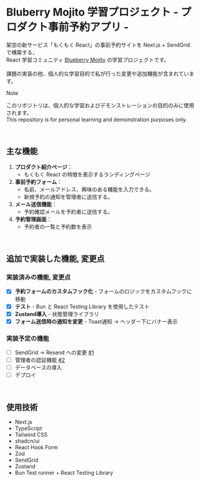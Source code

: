 # Bluberry Mojito 学習プロジェクト - プロダクト事前予約アプリ -

架空の新サービス「もくもく React」の事前予約サイトを Next.js + SendGrid で構築する、<br />
React 学習コミュニティ [Blueberry Mojito](https://b13o.com/) の学習プロジェクトです。<br />
<br />
課題の実装の他、個人的な学習目的で私が行った変更や追加機能が含まれています。<br />

> [!NOTE]
> このリポジトリは、個人的な学習およびデモンストレーションの目的のみに使用されます。<br />
> This repository is for personal learning and demonstration purposes only.

<br />

## 主な機能

1. **プロダクト紹介ページ**： 
    - もくもく React の特徴を表示するランディングページ
2. **事前予約フォーム**： 
    - 名前、メールアドレス、興味のある機能を入力できる。
    - 新規予約の通知を管理者に送信する。
3. **メール送信機能**：
    - 予約確認メールを予約者に送信する。
4. **予約管理画面**： 
    - 予約者の一覧と予約数を表示

<br />

## 追加で実装した機能, 変更点

### 実装済みの機能, 変更点
- [x] **予約フォームのカスタムフック化** - フォームのロジックをカスタムフックに移動
- [x] **テスト** - Bun と React Testing Library を使用したテスト
- [x] **Zustand導入** - 状態管理ライブラリ
- [x] **フォーム送信時の通知を変更** - Toast通知 → ヘッダー下にバナー表示

### 実装予定の機能
- [ ] SendGrid → Resend への変更 [#1](https://github.com/oumelab/b13o-pre-launch-app/issues/1)
- [ ] 管理者の認証機能 [#2](https://github.com/oumelab/b13o-pre-launch-app/issues/2)
- [ ] データベースの導入
- [ ] デプロイ

<br />

## 使用技術
- Next.js
- TypeScript
- Tailwind CSS
- shadcn/ui
- React Hook Form
- Zod
- SendGrid
- Zustand
- Bun Test runner + React Testing Library
